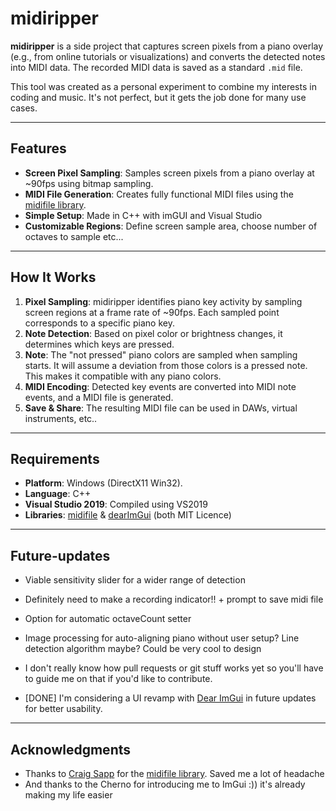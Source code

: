 # midiripper

**midiripper** is a side project that captures screen pixels from a piano overlay (e.g., from online tutorials or visualizations) and converts the detected notes into MIDI data. The recorded MIDI data is saved as a standard `.mid` file.

This tool was created as a personal experiment to combine my interests in coding and music. It's not perfect, but it gets the job done for many use cases.

---

## Features

- **Screen Pixel Sampling**: Samples screen pixels from a piano overlay at ~90fps using  bitmap sampling.
- **MIDI File Generation**: Creates fully functional MIDI files using the [midifile library](https://github.com/craigsapp/midifile).
- **Simple Setup**: Made in C++ with imGUI and Visual Studio
- **Customizable Regions**: Define screen sample area, choose number of octaves to sample etc...

---

## How It Works

1. **Pixel Sampling**: midiripper identifies piano key activity by sampling screen regions at a frame rate of ~90fps. Each sampled point corresponds to a specific piano key.
2. **Note Detection**: Based on pixel color or brightness changes, it determines which keys are pressed.
3. **Note**: The "not pressed" piano colors are sampled when sampling starts. It will assume a deviation from those colors is a pressed note. This makes it compatible with any piano colors.
4. **MIDI Encoding**: Detected key events are converted into MIDI note events, and a MIDI file is generated.
5. **Save & Share**: The resulting MIDI file can be used in DAWs, virtual instruments, etc..

---

## Requirements

- **Platform**: Windows (DirectX11 Win32).
- **Language**: C++
- **Visual Studio 2019**: Compiled using VS2019
- **Libraries**: [midifile](https://github.com/craigsapp/midifile) & [dearImGui](https://github.com/ocornut/imgui/tree/docking) (both MIT Licence)

---
## Future-updates

-  Viable sensitivity slider for a wider range of detection
-  Definitely need to make a recording indicator!! + prompt to save midi file
-  Option for automatic octaveCount setter
-  Image processing for auto-aligning piano without user setup? Line detection algorithm maybe? Could be very cool to design 

-  I don't really know how pull requests or git stuff works yet so you'll have to guide me on that if you'd like to contribute.
-  [DONE] I'm considering a UI revamp with [Dear ImGui](https://github.com/ocornut/imgui) in future updates for better usability.

---

## Acknowledgments
- Thanks to [Craig Sapp](https://github.com/craigsapp) for the [midifile library](https://github.com/craigsapp/midifile). Saved me a lot of headache
- And thanks to the Cherno for introducing me to ImGui :)) it's already making my life easier



